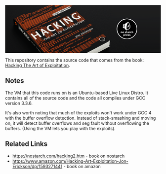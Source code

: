 <img align="center" src="book.png">

This repository contains the source code that comes from the book:
[Hacking The Art of Exploitation](https://en.wikipedia.org/wiki/Hacking:_The_Art_of_Exploitation#Content_of_2nd_edition).

## Notes
The VM that this code runs on is an Ubuntu-based Live Linux Distro.
It contains all of the source code and the code all compiles under GCC version 3.3.6.  

It's also worth noting that much of the exploits won't work under GCC 4 with the buffer overflow
detection. Instead of stack-smashing and moving on, it will detect buffer overflows and seg fault
without overflowing the buffers. (Using the VM lets you play with the exploits).

## Related Links
* https://nostarch.com/hacking2.htm - book on nostarch
* https://www.amazon.com/Hacking-Art-Exploitation-Jon-Erickson/dp/1593271441 - book on amazon
